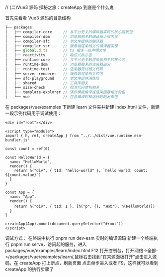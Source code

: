 // (二)Vue3 源码 探秘之旅：createApp 到底是个什么鬼

首先先看看 Vue3 源码的目录结构

```js
├── packages
│   ├── compiler-core     // 与平台无关的编译器实现的核心函数包
│   ├── compiler-dom      // 浏览器相关的编译器上层内容
│   ├── compiler-sfc      // 单文件组件的编译器
│   ├── compiler-ssr      // 服务端渲染相关的编译器实现
│   ├── global.d.ts       // ts 相关一些声明文件
│   ├── reactivity        // 响应式核心包
│   ├── runtime-core      // 与平台无关的渲染器相关的核心包
│   ├── runtime-dom       // 浏览器相关的渲染器部分
│   ├── runtime-test      // 渲染器测试相关代码
│   ├── server-renderer   // 服务端渲染相关的包
│   ├── sfc-playground    // 单文件组件演练场
│   ├── shared            // 工具库相关
│   ├── size-check        // 检测代码体积相关
│   ├── template-explorer // 演示模板编译成渲染函数相关的包
│   └── vue               // 包含编译时和运行时的发布包
```

在 packages/vue/examples 下新建 learn 文件夹并新建 index.html 文件，新建一段示例代码用于调试使用：

```vue
<div id="root"></div>

<script type="module">
import { h, ref, createApp } from "../../dist/vue.runtime.esm-bundler.js"

const count = ref(0)

const HelloWorld = {
  name: "HelloWorld",
  render() {
    return h("div", { tId: "hello-world" }, `hello world: count: ${count.value}`)
  }
}

const App = {
  name: "App",
  render() {
    return h("div", { tId: 1 }, [h("p", {}, "主页"), h(HelloWorld)])
  }
}

createApp(App).mount(document.querySelector("#root"))
</script>
```

调试方式：
在终端中执行 pnpm run dev-esm 实时的编译源码
新建一个终端执行 pnpm run serve，访问起的服务，进入 packages/vue/examples/learn/index.html
F12 打开控制台，打开网络->全部->/packages/vue/examples/learn/,鼠标右击找到“在来源面板打开”点击进入源码，在 createApp 打上断点，刷新页面
点击单步进入或者 F9，这样就可以看到 createApp 的执行步骤了
